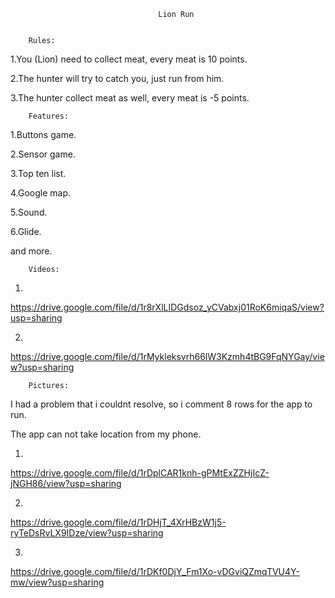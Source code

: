                                      Lion Run
                              
                          
        Rules:

1.You (Lion) need to collect meat, every meat is 10 points.

2.The hunter will try to catch you, just run from him.

3.The hunter collect meat as well, every meat is -5 points.


        Features:

1.Buttons game.

2.Sensor game.

3.Top ten list.

4.Google map.

5.Sound.

6.Glide.

and more.


        
        Videos:
        
1.

https://drive.google.com/file/d/1r8rXlLIDGdsoz_yCVabxj01RoK6miqaS/view?usp=sharing

2.

https://drive.google.com/file/d/1rMykleksvrh66lW3Kzmh4tBG9FqNYGay/view?usp=sharing



        Pictures:
        
I had a problem that i couldnt resolve, so i comment 8 rows for the app to run.

The app can not take location from my phone.


1.

https://drive.google.com/file/d/1rDplCAR1knh-gPMtExZZHjIcZ-jNGH86/view?usp=sharing

2.

https://drive.google.com/file/d/1rDHjT_4XrHBzW1j5-ryTeDsRvLX9IDze/view?usp=sharing

3.

https://drive.google.com/file/d/1rDKf0DjY_Fm1Xo-vDGviQZmqTVU4Y-mw/view?usp=sharing



